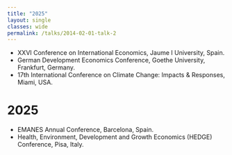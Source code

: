 ```yaml
---
title: "2025"
layout: single
classes: wide
permalink: /talks/2014-02-01-talk-2
---
```


- XXVI Conference on International Economics, Jaume I University, Spain.
- German Development Economics Conference, Goethe University, Frankfurt, Germany.
- 17th International Conference on Climate Change: Impacts & Responses, Miami, USA.

# 2025

- EMANES Annual Conference, Barcelona, Spain.
- Health, Environment, Development and Growth Economics (HEDGE) Conference, Pisa, Italy.

